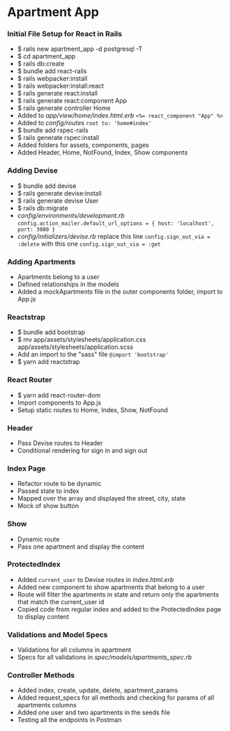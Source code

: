 # Apartment App

### Initial File Setup for React in Rails
- $ rails new apartment_app -d postgresql -T
- $ cd apartment_app
- $ rails db:create
- $ bundle add react-rails
- $ rails webpacker:install
- $ rails webpacker:install:react
- $ rails generate react:install
- $ rails generate react:component App
- $ rails generate controller Home
- Added to *app/view/home/index.html.erb* `<%= react_component "App" %>`
- Added to *config/routes* `root to: 'home#index'`
- $ bundle add rspec-rails
- $ rails generate rspec:install
- Added folders for assets, components, pages
- Added Header, Home, NotFound, Index, Show components

### Adding Devise
- $ bundle add devise
- $ rails generate devise:install
- $ rails generate devise User
- $ rails db:migrate
- *config/environments/development.rb* `config.action_mailer.default_url_options = { host: 'localhost', port: 3000 }`
- *config/initializers/devise.rb* replace this line `config.sign_out_via = :delete` with this one `config.sign_out_via = :get`

### Adding Apartments
- Apartments belong to a user
- Defined relationships in the models
- Added a mockApartments file in the outer components folder, import to App.js

### Reactstrap
- $ bundle add bootstrap
- $ mv app/assets/stylesheets/application.css app/assets/stylesheets/application.scss
- Add an import to the "sass" file `@import 'bootstrap'`
- $ yarn add reactstrap

### React Router
- $ yarn add react-router-dom
- Import components to App.js
- Setup static routes to Home, Index, Show, NotFound

### Header
- Pass Devise routes to Header
- Conditional rendering for sign in and sign out

### Index Page
- Refactor route to be dynamic
- Passed state to index
- Mapped over the array and displayed the street, city, state
- Mock of show button

### Show
- Dynamic route
- Pass one apartment and display the content

### ProtectedIndex
- Added `current_user` to Devise routes in *index.html.erb*
- Added new component to show apartments that belong to a user
- Route will filter the apartments in state and return only the apartments that match the current_user id
- Copied code from regular index and added to the ProtectedIndex page to display content

### Validations and Model Specs
- Validations for all columns in apartment
- Specs for all validations in *spec/models/apartments_spec.rb*

### Controller Methods
- Added index, create, update, delete, apartment_params
- Added request_specs for all methods and checking for params of all apartments columns
- Added one user and two apartments in the seeds file
- Testing all the endpoints in Postman
